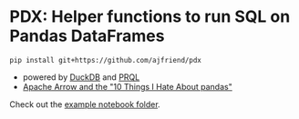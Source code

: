 # PDX: Helper functions to run SQL on Pandas DataFrames

```shell
pip install git+https://github.com/ajfriend/pdx
```

- powered by [DuckDB](https://duckdb.org/) and [PRQL](https://prql-lang.org/)
- [Apache Arrow and the "10 Things I Hate About pandas"](https://wesmckinney.com/blog/apache-arrow-pandas-internals/)

Check out the [example notebook folder](notebooks).
